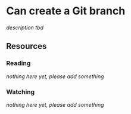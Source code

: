 # Can create a Git branch
_description tbd_
## Resources
### Reading
_nothing here yet, please add something_
### Watching
_nothing here yet, please add something_
